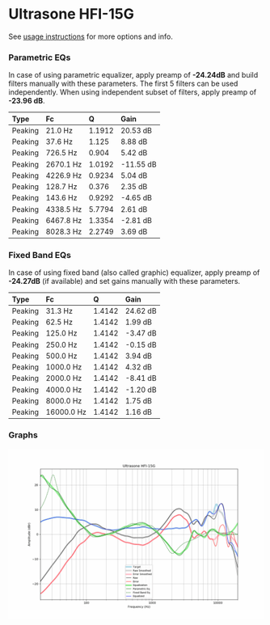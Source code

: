 # Ultrasone HFI-15G
See [usage instructions](https://github.com/jaakkopasanen/AutoEq#usage) for more options and info.

### Parametric EQs
In case of using parametric equalizer, apply preamp of **-24.24dB** and build filters manually
with these parameters. The first 5 filters can be used independently.
When using independent subset of filters, apply preamp of **-23.96 dB**.

| Type    | Fc        |      Q | Gain      |
|:--------|:----------|:-------|:----------|
| Peaking | 21.0 Hz   | 1.1912 | 20.53 dB  |
| Peaking | 37.6 Hz   | 1.125  | 8.88 dB   |
| Peaking | 726.5 Hz  | 0.904  | 5.42 dB   |
| Peaking | 2670.1 Hz | 1.0192 | -11.55 dB |
| Peaking | 4226.9 Hz | 0.9234 | 5.04 dB   |
| Peaking | 128.7 Hz  | 0.376  | 2.35 dB   |
| Peaking | 143.6 Hz  | 0.9292 | -4.65 dB  |
| Peaking | 4338.5 Hz | 5.7794 | 2.61 dB   |
| Peaking | 6467.8 Hz | 1.3354 | -2.81 dB  |
| Peaking | 8028.3 Hz | 2.2749 | 3.69 dB   |

### Fixed Band EQs
In case of using fixed band (also called graphic) equalizer, apply preamp of **-24.27dB**
(if available) and set gains manually with these parameters.

| Type    | Fc         |      Q | Gain     |
|:--------|:-----------|:-------|:---------|
| Peaking | 31.3 Hz    | 1.4142 | 24.62 dB |
| Peaking | 62.5 Hz    | 1.4142 | 1.99 dB  |
| Peaking | 125.0 Hz   | 1.4142 | -3.47 dB |
| Peaking | 250.0 Hz   | 1.4142 | -0.15 dB |
| Peaking | 500.0 Hz   | 1.4142 | 3.94 dB  |
| Peaking | 1000.0 Hz  | 1.4142 | 4.32 dB  |
| Peaking | 2000.0 Hz  | 1.4142 | -8.41 dB |
| Peaking | 4000.0 Hz  | 1.4142 | -1.20 dB |
| Peaking | 8000.0 Hz  | 1.4142 | 1.75 dB  |
| Peaking | 16000.0 Hz | 1.4142 | 1.16 dB  |

### Graphs
![](./Ultrasone%20HFI-15G.png)